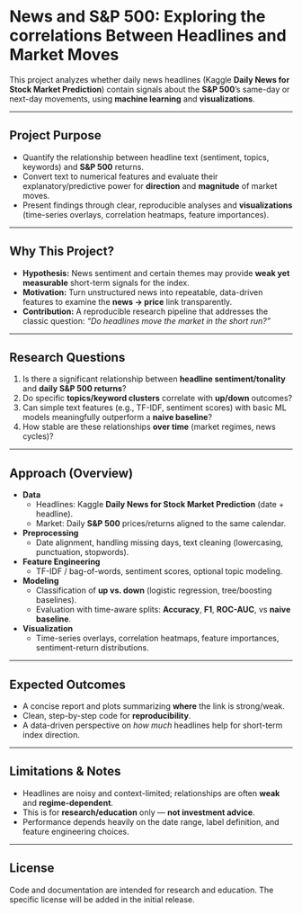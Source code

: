 # News and S&P 500: Exploring the correlations Between Headlines and Market Moves

This project analyzes whether daily news headlines (Kaggle **Daily News for Stock Market Prediction**) contain signals about the **S&P 500**’s same-day or next-day movements, using **machine learning** and **visualizations**.

---

## Project Purpose

- Quantify the relationship between headline text (sentiment, topics, keywords) and **S&P 500** returns.
- Convert text to numerical features and evaluate their explanatory/predictive power for **direction** and **magnitude** of market moves.
- Present findings through clear, reproducible analyses and **visualizations** (time-series overlays, correlation heatmaps, feature importances).

---

## Why This Project?

- **Hypothesis:** News sentiment and certain themes may provide **weak yet measurable** short-term signals for the index.
- **Motivation:** Turn unstructured news into repeatable, data-driven features to examine the **news → price** link transparently.
- **Contribution:** A reproducible research pipeline that addresses the classic question: *“Do headlines move the market in the short run?”*

---

## Research Questions

1. Is there a significant relationship between **headline sentiment/tonality** and **daily S&P 500 returns**?
2. Do specific **topics/keyword clusters** correlate with **up/down** outcomes?
3. Can simple text features (e.g., TF-IDF, sentiment scores) with basic ML models meaningfully outperform a **naive baseline**?
4. How stable are these relationships **over time** (market regimes, news cycles)?

---

## Approach (Overview)

- **Data**
  - Headlines: Kaggle **Daily News for Stock Market Prediction** (date + headline).
  - Market: Daily **S&P 500** prices/returns aligned to the same calendar.
- **Preprocessing**
  - Date alignment, handling missing days, text cleaning (lowercasing, punctuation, stopwords).
- **Feature Engineering**
  - TF-IDF / bag-of-words, sentiment scores, optional topic modeling.
- **Modeling**
  - Classification of **up vs. down** (logistic regression, tree/boosting baselines).
  - Evaluation with time-aware splits: **Accuracy**, **F1**, **ROC-AUC**, vs **naive baseline**.
- **Visualization**
  - Time-series overlays, correlation heatmaps, feature importances, sentiment-return distributions.

---

## Expected Outcomes

- A concise report and plots summarizing **where** the link is strong/weak.
- Clean, step-by-step code for **reproducibility**.
- A data-driven perspective on *how much* headlines help for short-term index direction.

---

## Limitations & Notes

- Headlines are noisy and context-limited; relationships are often **weak** and **regime-dependent**.
- This is for **research/education** only — **not investment advice**.
- Performance depends heavily on the date range, label definition, and feature engineering choices.

---

## License

Code and documentation are intended for research and education. The specific license will be added in the initial release.
